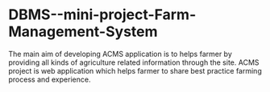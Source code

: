# DBMS--mini-project-Farm-Management-System
 The main aim of developing ACMS application is to helps farmer by providing all kinds of agriculture related information through the site. ACMS project is web application which helps farmer to share best practice farming process and experience.
